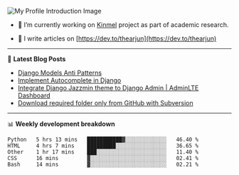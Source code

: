 ![My Profile Introduction Image](https://i.ibb.co/tLFZ15Q/gh.png)

- 🔭 I’m currently working on [Kinmel](https://github.com/thearjun/kinmel) project as part of academic research.

- 📝 I write articles on [https://dev.to/thearjun](https://dev.to/thearjun)

-------

📕 **Latest Blog Posts**
<!-- BLOG-POST-LIST:START -->
- [Django Models Anti Patterns](https://dev.to/thearjun/django-models-anti-patterns-1ma1)
- [Implement Autocomplete in Django](https://dev.to/thearjun/implement-autocomplete-in-django-3h20)
- [Integrate Django Jazzmin theme to Django Admin | AdminLTE Dashboard](https://dev.to/thearjun/integrate-django-jazzmin-theme-to-django-admin-adminlte-dashboard-5aao)
- [Download required folder only from GitHub with Subversion](https://dev.to/thearjun/download-required-folder-only-from-github-with-subversion-2gpc)
<!-- BLOG-POST-LIST:END -->

-------

📊 **Weekly development breakdown**
<!--START_SECTION:waka-->
```text
Python   5 hrs 13 mins   ███████████▓░░░░░░░░░░░░░   46.40 % 
HTML     4 hrs 7 mins    █████████░░░░░░░░░░░░░░░░   36.65 % 
Other    1 hr 17 mins    ███░░░░░░░░░░░░░░░░░░░░░░   11.40 % 
CSS      16 mins         ▓░░░░░░░░░░░░░░░░░░░░░░░░   02.41 % 
Bash     14 mins         ▓░░░░░░░░░░░░░░░░░░░░░░░░   02.21 % 
```
<!--END_SECTION:waka-->
<img src='https://profile-counter.glitch.me/thearjun/count.svg' width='0px'>
